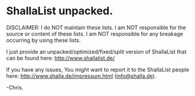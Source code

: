 # ShallaList unpacked.

DISCLAIMER:
I do NOT maintain these lists.
I am NOT responsible for the source or content of these lists.
I am NOT responsible for any breakage occurring by using these lists.

I just provide an unpacked/optimized/fixed/split version of ShallaList that can be found here: http://www.shallalist.de/

If you have any issues, You might want to report it to the ShallaList people here: http://www.shalla.de/impressum.html (info@shalla.de).

-Chris.

